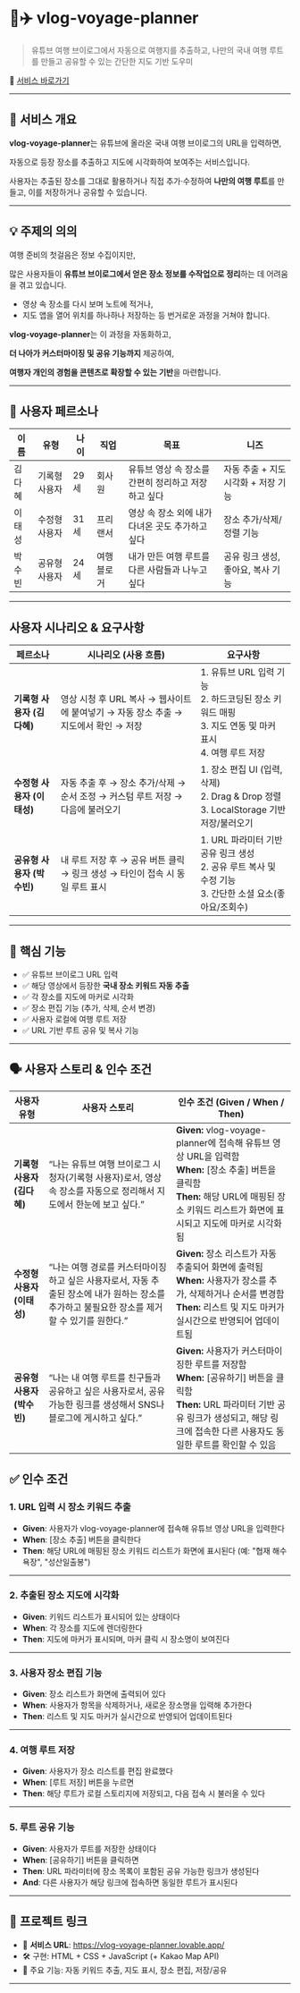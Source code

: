 # 🎥✈️ vlog-voyage-planner

> 유튜브 여행 브이로그에서 자동으로 여행지를 추출하고, 나만의 국내 여행 루트를 만들고 공유할 수 있는 간단한 지도 기반 도우미
> 

🔗 [서비스 바로가기](https://vlog-voyage-planner.lovable.app/)

---

## 📌 서비스 개요

**vlog-voyage-planner**는 유튜브에 올라온 국내 여행 브이로그의 URL을 입력하면,

자동으로 등장 장소를 추출하고 지도에 시각화하여 보여주는 서비스입니다.

사용자는 추출된 장소를 그대로 활용하거나 직접 추가·수정하여 **나만의 여행 루트**를 만들고, 이를 저장하거나 공유할 수 있습니다.

---

## 💡 주제의 의의

여행 준비의 첫걸음은 정보 수집이지만,

많은 사용자들이 **유튜브 브이로그에서 얻은 장소 정보를 수작업으로 정리**하는 데 어려움을 겪고 있습니다.

- 영상 속 장소를 다시 보며 노트에 적거나,
- 지도 앱을 열어 위치를 하나하나 저장하는 등
번거로운 과정을 거쳐야 합니다.

**vlog-voyage-planner**는 이 과정을 자동화하고,

**더 나아가 커스터마이징 및 공유 기능까지** 제공하여,

**여행자 개인의 경험을 콘텐츠로 확장할 수 있는 기반**을 마련합니다.

---

## 👤 사용자 페르소나

| 이름 | 유형 | 나이 | 직업 | 목표 | 니즈 |
| --- | --- | --- | --- | --- | --- |
| 김다혜 | 기록형 사용자 | 29세 | 회사원 | 유튜브 영상 속 장소를 간편히 정리하고 저장하고 싶다 | 자동 추출 + 지도 시각화 + 저장 기능 |
| 이태성 | 수정형 사용자 | 31세 | 프리랜서 | 영상 속 장소 외에 내가 다녀온 곳도 추가하고 싶다 | 장소 추가/삭제/정렬 기능 |
| 박수빈 | 공유형 사용자 | 24세 | 여행 블로거 | 내가 만든 여행 루트를 다른 사람들과 나누고 싶다 | 공유 링크 생성, 좋아요, 복사 기능 |

---

## **사용자 시나리오 & 요구사항**

| **페르소나** | **시나리오 (사용 흐름)** | **요구사항** |
| --- | --- | --- |
| **기록형 사용자 (김다혜)** | 영상 시청 후 URL 복사 → 웹사이트에 붙여넣기 → 자동 장소 추출 → 지도에서 확인 → 저장 | 1. 유튜브 URL 입력 기능<br>2. 하드코딩된 장소 키워드 매핑<br>3. 지도 연동 및 마커 표시<br>4. 여행 루트 저장 |
| **수정형 사용자 (이태성)** | 자동 추출 후 → 장소 추가/삭제 → 순서 조정 → 커스텀 루트 저장 → 다음에 불러오기 | 1. 장소 편집 UI (입력, 삭제)<br>2. Drag & Drop 정렬<br>3. LocalStorage 기반 저장/불러오기 |
| **공유형 사용자 (박수빈)** | 내 루트 저장 후 → 공유 버튼 클릭 → 링크 생성 → 타인이 접속 시 동일 루트 표시 | 1. URL 파라미터 기반 공유 링크 생성<br>2. 공유 루트 복사 및 수정 기능<br>3. 간단한 소셜 요소(좋아요/조회수) |
---

## 🧩 핵심 기능

- ✅ 유튜브 브이로그 URL 입력
- ✅ 해당 영상에서 등장한 **국내 장소 키워드 자동 추출**
- ✅ 각 장소를 지도에 마커로 시각화
- ✅ 장소 편집 기능 (추가, 삭제, 순서 변경)
- ✅ 사용자 로컬에 여행 루트 저장
- ✅ URL 기반 루트 공유 및 복사 기능

---

## 🗣 사용자 스토리 & 인수 조건
| **사용자 유형**        | **사용자 스토리**                                                                       | **인수 조건 (Given / When / Then)**                                                                                                              |
| ----------------- | --------------------------------------------------------------------------------- | -------------------------------------------------------------------------------------------------------------------------------------------- |
| **기록형 사용자 (김다혜)** | “나는 유튜브 여행 브이로그 시청자(기록형 사용자)로서, 영상 속 장소를 자동으로 정리해서 지도에서 한눈에 보고 싶다.”               | **Given:** vlog-voyage-planner에 접속해 유튜브 영상 URL을 입력함<br>**When:** \[장소 추출] 버튼을 클릭함<br>**Then:** 해당 URL에 매핑된 장소 키워드 리스트가 화면에 표시되고 지도에 마커로 시각화됨 |
| **수정형 사용자 (이태성)** | “나는 여행 경로를 커스터마이징하고 싶은 사용자로서, 자동 추출된 장소에 내가 원하는 장소를 추가하고 불필요한 장소를 제거할 수 있기를 원한다.” | **Given:** 장소 리스트가 자동 추출되어 화면에 출력됨<br>**When:** 사용자가 장소를 추가, 삭제하거나 순서를 변경함<br>**Then:** 리스트 및 지도 마커가 실시간으로 반영되어 업데이트됨                        |
| **공유형 사용자 (박수빈)** | “나는 내 여행 루트를 친구들과 공유하고 싶은 사용자로서, 공유 가능한 링크를 생성해서 SNS나 블로그에 게시하고 싶다.”              | **Given:** 사용자가 커스터마이징한 루트를 저장함<br>**When:** \[공유하기] 버튼을 클릭함<br>**Then:** URL 파라미터 기반 공유 링크가 생성되고, 해당 링크에 접속한 다른 사용자도 동일한 루트를 확인할 수 있음       |


## ✅ 인수 조건

### 1. URL 입력 시 장소 키워드 추출

- **Given**: 사용자가 vlog-voyage-planner에 접속해 유튜브 영상 URL을 입력한다
- **When**: [장소 추출] 버튼을 클릭한다
- **Then**: 해당 URL에 매핑된 장소 키워드 리스트가 화면에 표시된다 (예: "협재 해수욕장", "성산일출봉")

---

### 2. 추출된 장소 지도에 시각화

- **Given**: 키워드 리스트가 표시되어 있는 상태이다
- **When**: 각 장소를 지도에 렌더링한다
- **Then**: 지도에 마커가 표시되며, 마커 클릭 시 장소명이 보여진다

---

### 3. 사용자 장소 편집 기능

- **Given**: 장소 리스트가 화면에 출력되어 있다
- **When**: 사용자가 항목을 삭제하거나, 새로운 장소명을 입력해 추가한다
- **Then**: 리스트 및 지도 마커가 실시간으로 반영되어 업데이트된다

---

### 4. 여행 루트 저장

- **Given**: 사용자가 장소 리스트를 편집 완료했다
- **When**: [루트 저장] 버튼을 누르면
- **Then**: 해당 루트가 로컬 스토리지에 저장되고, 다음 접속 시 불러올 수 있다

---

### 5. 루트 공유 기능

- **Given**: 사용자가 루트를 저장한 상태이다
- **When**: [공유하기] 버튼을 클릭하면
- **Then**: URL 파라미터에 장소 목록이 포함된 공유 가능한 링크가 생성된다
- **And**: 다른 사용자가 해당 링크에 접속하면 동일한 루트가 표시된다

---

## 🔗 프로젝트 링크

- 🎯 **서비스 URL**: https://vlog-voyage-planner.lovable.app/
- 🛠️ 구현: HTML + CSS + JavaScript (+ Kakao Map API)
- 📍 주요 기능: 자동 키워드 추출, 지도 표시, 장소 편집, 저장/공유

---
